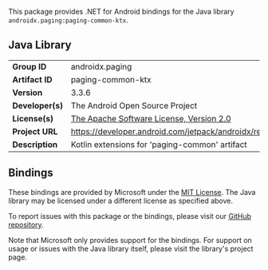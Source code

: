This package provides .NET for Android bindings for the Java library `androidx.paging:paging-common-ktx`.

## Java Library

| | |
|-|-|
| **Group ID** | androidx.paging |
| **Artifact ID** | paging-common-ktx |
| **Version** | 3.3.6 |
| **Developer(s)** | The Android Open Source Project |
| **License(s)** | [The Apache Software License, Version 2.0](http://www.apache.org/licenses/LICENSE-2.0.txt) |
| **Project URL** | https://developer.android.com/jetpack/androidx/releases/paging#3.3.6 |
| **Description** | Kotlin extensions for &#x27;paging-common&#x27; artifact |

## Bindings

These bindings are provided by Microsoft under the [MIT License](https://opensource.org/licenses/MIT). The Java
library may be licensed under a different license as specified above.

To report issues with this package or the bindings, please visit our [GitHub repository](https://aka.ms/android-libraries).

Note that Microsoft only provides support for the bindings. For support on
usage or issues with the Java library itself, please visit the library's project page.
